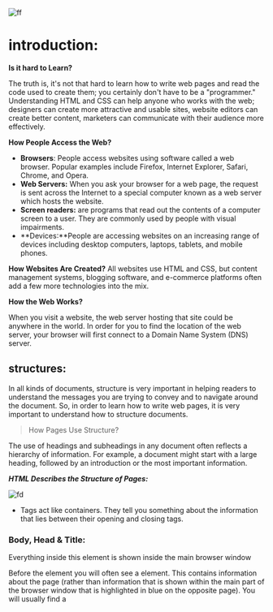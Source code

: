 ![ff](https://divbyte.com/wp-content/uploads/2019/02/html-css.png)
# introduction:
**Is it hard to Learn?**

 The truth 
is, it's not that hard to learn how 
to write web pages and read 
the code used to create them; 
you certainly don't have to be a 
"programmer."
Understanding HTML and CSS 
can help anyone who works 
with the web; designers can 
create more attractive and 
usable sites, website editors can 
create better content, marketers 
can communicate with their 
audience more effectively.

**How People 
Access the Web?**

* **Browsers**: People access websites using 
software called a web browser. 
Popular examples include 
Firefox, Internet Explorer, Safari, 
Chrome, and Opera.
* **Web Servers:**
When you ask your browser for 
a web page, the request is sent 
across the Internet to a special 
computer known as a web 
server which hosts the website.
* **Screen readers:**
 are programs 
that read out the contents of a 
computer screen to a user. They 
are commonly used by people 
with visual impairments.
* **Devices:**People are accessing websites 
on an increasing range of devices 
including desktop computers, 
laptops, tablets, and mobile 
phones.

**How Websites
Are Created?**
All websites use HTML and CSS, but content 
management systems, blogging software, and 
e-commerce platforms often add a few more 
technologies into the mix.


**How the Web Works?**

When you visit a website, the web server 
hosting that site could be anywhere in the 
world. In order for you to find the location of 
the web server, your browser will first connect 
to a Domain Name System (DNS) server.

## structures:
In all kinds of documents, structure is very important in helping 
readers to understand the messages you are trying to convey 
and to navigate around the document. So, in order to learn how 
to write web pages, it is very important to understand how to 
structure documents.
>How Pages Use 
Structure?

The use of headings and 
subheadings in any document 
often reflects a hierarchy of 
information. For example, a 
document might start with 
a large heading, followed by 
an introduction or the most 
important information.

_**HTML Describes
the Structure 
of Pages:**_

![fd](https://www.w3schools.com/htmL/img_notepad.png)

* Tags act like containers. They tell you 
something about the information that lies 
between their opening and closing tags.
 
### Body, Head & Title:
**<body>**

Everything inside this element is 
shown inside the main browser 
window

**<Head>**

Before the <body> element you 
will often see a <head> element. 
This contains information 
about the page (rather than 
information that is shown within 
the main part of the browser 
window that is highlighted in 
blue on the opposite page). 
You will usually find a <title>
element inside the <head>
element.

**<title>**

The contents of the <title>
element are either shown in the 
top of the browser, above where 
you usually type in the URL of 
the page you want to visit, or 
on the tab for that page (if your 
browser uses tabs to allow you 
to view multiple pages at the 
same time).

## Extra Markup:

* **The Evolution of HTML:**

1- HTML 4: Released 1997

2- XHTML 1.0: Released 2000

3- HTML5: Released 2000

**DOCTYPEs:**

Because there have been 
several versions of HTML, each 
web page should begin with a 
DOCTYPE declaration to tell a 
browser which version of HTML 
the page is using

<!DOCTYPE html> : in HTML5


**Comments in HTML:**
<!-- --> 
If you want to add a comment 
to your code that will not be 
visible in the user's browser, you 
can add the text between these 
characters:
<!-- comment goes here -->
It is a good idea to add 
comments to your code because, 
no matter how familiar you 
are with the page at the time 
of writing it, when you come 
back to it later (or if someone 
else needs to look at the code), 
comments will make it much 
easier to understand.

**ID Attribute:**

Every HTML element can carry 
the id attribute. It is used to 
uniquely identify that element 
from other elements on the 
page.

> <p id="pullquote">Every time I view the sea I feel 
 a calming sense of security, as if visiting my 
 ancestral home; I embark on a voyage of seeing.
</p>

**Class Attribute:**

Every HTML element can 
also carry a class attribute. 
Sometimes, rather than uniquely 
identifying one element within 
a document, you will want a 
way to identify several elements 
as being different from the 
other elements on the page. 
For example, you might have 
some paragraphs of text that 
contain information that is more 
important than others and want 
to distinguish these elements, or 
you might want to differentiate 
between links that point to other 
pages on your own site and links 
that point to external sites. 
To do this you can use the 
class attribute. Its value 
should describe the class it 
belongs to. 
><p class="important">For a one-year period from 
 November 2010, the Marugame Genichiro-Inokuma 
 Museum of Contemporary Art (MIMOCA) will host a 
 cycle of four Hiroshi Sugimoto exhibitions.</p>

 **Block Elements:**

 Some elements will always 
appear to start on a new line in 
the browser window. These are 
known as block level elements. 
> Examples of block elements are 
<h1>, <p>, <ul>, and <li>.

**Inline Elements:**

Some elements will always 
appear to continue on the 
same line as their neighbouring 
elements. These are known as 
inline elements.
> Examples of inline elements are 
<a>, <b>, <em>, and <img>

**Grouping Text & 
Elements In a Block:**

The <div> element allows you to 
group a set of elements together 
in one block-level box.
For example, you might create 
a <div> element to contain all 
of the elements for the header 
of your site (the logo and the 
navigation), or you might create 
a <div> element to contain 
comments from visitors.
In a browser, the contents of 
the <div> element will start on 
a new line, but other than this 
it will make no difference to the 
presentation of the page. 

**Grouping Text & 
Elements Inline:**

The <span> element acts like 
an inline equivalent of the <div>
element. It is used to either:
1. Contain a section of text 
where there is no other suitable 
element to differentiate it from 
its surrounding text
2. Contain a number of inline 
elements
The most common reason why 
people use <span> elements 
is so that they can control the 
appearance of the content of 
these elements using CSS.

**IFrames:**
<iframe>

An iframe is like a little window 
that has been cut into your 
page — and in that window you 
can see another page. The term 
iframe is an abbreviation of inline 
frame.
One common use of iframes 
(that you may have seen on 
various websites) is to embed 
a Google Map into a page. The 
content of the iframe can be any 
html page (either located on the 
same server or anywhere else on 
the web).

* src:

The src attribute specifies the 
URL of the page to show in the 
frame.

* height:

The height attribute specifies 
the height of the iframe in pixels.

* width:

The width attribute specifies 
the width of the iframe in pixe

* scrolling:

The scrolling attribute will 
not be supported in HTML5. In 
HTML 4 and XHTML, it indicates 
whether the iframe should 
have scrollbars or not. This is 
important if the page inside the 
iframe is larger than the space 
you have allowed for it (using the 
height and width attributes). 
Scrollbars allow the user to move 
around the frame to see more 
content. It can take one of three 
values: yes (to show scrollbars), 
no (to hide scrollbars) and auto
(to show them only if needed).

* frameborder:

The frameborder attribute will 
not be supported in HTML5. In 
HTML 4 and XHTML, it indicates 
whether the frame should have 
a border or not. A value of 0
indicates that no border should 
be shown. A value of 1 indicates 
that a border should be shown.

* seamless:

In HTML5, a new attribute 
called seamless can be applied 
to an iframe where scrollbars 
are not desired. The seamless
attribute (like some other new 
HTML5 attributes) does not 
need a value, but you will often 
see authors give it a value of 
seamless. Older browsers 
do not support the seamless
attribute.

**<meta>:**

 The <meta> tag allows you to supply all kinds of 
information about your web page.

*  Escape characters are used to include special 
characters in your pages such as <, >, and ©.

### New Html5 Layout Elements:
![ds](https://slideplayer.com/slide/12052583/69/images/7/NEW+HTML5+LAYOUT+ELEMENTS.jpg)

This example has exactly the 
same structure as seen on the 
previous page. However, many 
of the <div> elements have been 
replaced by new HTML5 layout 
elements.
For example, the header sits 
inside a new <header> element, 
the navigation in a <nav>
element, and the articles are in 
individual <article> elements.
The point of creating these 
new elements is so that web 
page authors can use them to 
help describe the structure of 
the page. For example, screen 
reader software might allow 
users to ignore headers and 
footers and get straight to 
the content. Similarly, search 
engines might place more 
weight on the content in an 
<article> element than that 
in the <header> or <footer>
elements. I think you will agree 
that it also makes the code 
easier to follow.

**Headers & Footers:**

● The main header or footer 
that appears at the top or 
bottom of every page on the 
site.

● A header or footer for an 
individual <article> or 
<section> within the pag.

**<nav>:**

The <nav> element is used to 
contain the major navigational 
blocks on the site such as the 
primary site navigation.

**<article>**

The <article> element acts as 
a container for any section of a 
page that could stand alone and 
potentially be syndicated.
This could be an individual 
article or blog entry, a comment 
or forum post, or any other 
independent piece of content.

**<aside>:**

The <aside> element has two 
purposes, depending on whether 
it is inside an <article>
element or not.
When the <aside> element 
is used inside an <article>
element, it should contain 
information that is related to the 
article but not essential to its 
overall meaning. For example, a 
pullquote or glossary might be 
considered as an aside to the 
article it relates to.

**<section>**

The <section> element groups 
related content together, and 
typically each section would 
have its own heading.
For example, on a homepage 
there may be several <section>
elements to contain different 
sections of the page, such as 
latest news, top products, and 
newsletter signup.

**<hgroup>**

The purpose of the <hgroup>
element is to group together a 
set of one or more <h1> through 
<h6> elements so that they are 
treated as one single heading. 

**<figure>**

You already met the <figure>
element in Chapter 5 when we 
looked at images. It can be used 
to contain any content that is 
referenced from the main flow of 
an article (not just images). 

> * HTML5 allows web page authors 
to place an <a> element around 
a block level element that 
contains child elements. This 
allows you to turn an entire block 
into a link.


>* Older browsers that do not 
know the new HTML5 elements 
will automatically treat them as 
inline elements. Therefore, to 
help older browsers, you should 
include the line of CSS on the 
left which states which new 
elements should be rendered as 
block-level elements.

> * To make HTML5 elements work in Internet Explorer 8 
(and older versions of IE), extra JavaScript is needed, 
which is available free from Google

>*   Older browsers that do not understand HTML5 
elements need to be told which elements are 
block-level elements.

## Process & Designe :

*  It's important to understand who your target audience 
is, why they would come to your site, what information 
they want to find and when they are likely to return.

*  Site maps allow you to plan the structure of a site.

*  Wireframes allow you to organize the information that 
will need to go on each page.

*  Design is about communication. Visual hierarchy helps 
visitors understand what you are trying to tell them.

*  You can differentiate between pieces of information 
using size, color, and style. 

*  You can use grouping and similarity to help simplify 
the information you present.

**What is the a script and how do i create one ?**
* A script is a series of instructions that the computer 
can follow in order to achieve a goal. 
* Each time the script runs, it might only use a subset of 
all the instructions. 
* Computers approach tasks in a different way than 
humans, so your instructions must let the computer 
solve the task prggrammatically. 
* To approach writing a script, break down your goal into 
a series of tasks and then work out each step needed 
to complete that task (a flowchart can help). 

**How do computers fit in with the world around them?**
* computers create models of the world using data>
* programmers can write code to say when this event occurs run that code!
* to make webpage interactive you write code that uses the browser models of web page.

**How do i write a script for a page?**
* It is best to keep JavaScript code in its own JavaScript 
file. JavaScript files are text files (like HTML pages and 
CSS style sheets), but they have the . j s extension. 

* The HTML <script> element is used in HTML pages 
to tell the browser to load the JavaScript file (rather like 
the <link> element can be used to load a CSS file). 

* If you view the source code of the page in the browser, 
the JavaScript will not have changed the HTML, 
because the script works with the model of the web 
page that the browser has created. 
